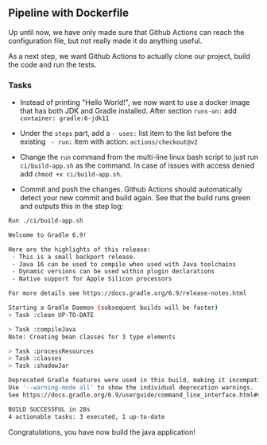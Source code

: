 ## Pipeline with Dockerfile

Up until now, we have only made sure that Github Actions can reach the configuration file, but not really made it do anything useful.

As a next step, we want Github Actions to actually clone our project, build the code and run the tests.

### Tasks

- Instead of printing "Hello World!", we now want to use a docker image that has both JDK and Gradle installed. After section `runs-on:` add `container: gradle:6-jdk11`
- Under the `steps` part, add a `- uses:` list item to the list before the existing ` - run:` item with action: `actions/checkout@v2`

- Change the `run` command from the multi-line linux bash script to just run `ci/build-app.sh` as the command. In case of issues with access denied add `chmod +x ci/build-app.sh`.
- Commit and push the changes. Github Actions should automatically detect your new commit and build again. See that the build runs green and outputs this in the step log:

```bash
Run ./ci/build-app.sh

Welcome to Gradle 6.9!

Here are the highlights of this release:
 - This is a small backport release.
 - Java 16 can be used to compile when used with Java toolchains
 - Dynamic versions can be used within plugin declarations
 - Native support for Apple Silicon processors

For more details see https://docs.gradle.org/6.9/release-notes.html

Starting a Gradle Daemon (subsequent builds will be faster)
> Task :clean UP-TO-DATE

> Task :compileJava
Note: Creating bean classes for 3 type elements

> Task :processResources
> Task :classes
> Task :shadowJar

Deprecated Gradle features were used in this build, making it incompatible with Gradle 7.0.
Use '--warning-mode all' to show the individual deprecation warnings.
See https://docs.gradle.org/6.9/userguide/command_line_interface.html#sec:command_line_warnings

BUILD SUCCESSFUL in 28s
4 actionable tasks: 3 executed, 1 up-to-date
```

Congratulations, you have now build the java application!
